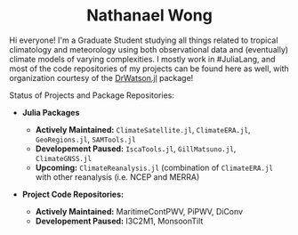 # **<div align="center">Nathanael Wong</div>**

Hi everyone! I'm a Graduate Student studying all things related to tropical climatology and meteorology using both observational data and (eventually) climate models of varying complexities. I mostly work in #JuliaLang, and most of the code repositories of my projects can be found here as well, with organization courtesy of the [DrWatson.jl](https://github.com/JuliaDynamics/DrWatson.jl) package!

Status of Projects and Package Repositories:
* **Julia Packages**
  * **Actively Maintained:** `ClimateSatellite.jl`, `ClimateERA.jl`, `GeoRegions.jl`, `SAMTools.jl`
  * **Developement Paused:** `IscaTools.jl`, `GillMatsuno.jl`, `ClimateGNSS.jl`
  * **Upcoming:** `ClimateReanalysis.jl` (combination of `ClimateERA.jl` with other reanalysis (i.e. NCEP and MERRA)
  
* **Project Code Repositories:**
  * **Actively Maintained:** MaritimeContPWV, PiPWV, DiConv
  * **Developement Paused:** I3C2M1, MonsoonTilt
